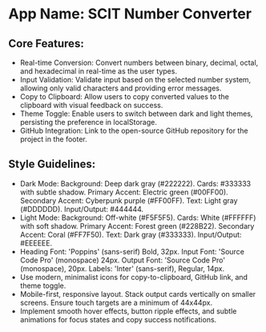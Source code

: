 # **App Name**: SCIT Number Converter

## Core Features:

- Real-time Conversion: Convert numbers between binary, decimal, octal, and hexadecimal in real-time as the user types.
- Input Validation: Validate input based on the selected number system, allowing only valid characters and providing error messages.
- Copy to Clipboard: Allow users to copy converted values to the clipboard with visual feedback on success.
- Theme Toggle: Enable users to switch between dark and light themes, persisting the preference in localStorage.
- GitHub Integration: Link to the open-source GitHub repository for the project in the footer.

## Style Guidelines:

- Dark Mode: Background: Deep dark gray (#222222). Cards: #333333 with subtle shadow. Primary Accent: Electric green (#00FF00). Secondary Accent: Cyberpunk purple (#FF00FF). Text: Light gray (#DDDDDD). Input/Output: #444444.
- Light Mode: Background: Off-white (#F5F5F5). Cards: White (#FFFFFF) with soft shadow. Primary Accent: Forest green (#228B22). Secondary Accent: Coral (#FF7F50). Text: Dark gray (#333333). Input/Output: #EEEEEE.
- Heading Font: 'Poppins' (sans-serif) Bold, 32px. Input Font: 'Source Code Pro' (monospace) 24px. Output Font: 'Source Code Pro' (monospace), 20px. Labels: 'Inter' (sans-serif), Regular, 14px.
- Use modern, minimalist icons for copy-to-clipboard, GitHub link, and theme toggle.
- Mobile-first, responsive layout. Stack output cards vertically on smaller screens. Ensure touch targets are a minimum of 44x44px.
- Implement smooth hover effects, button ripple effects, and subtle animations for focus states and copy success notifications.